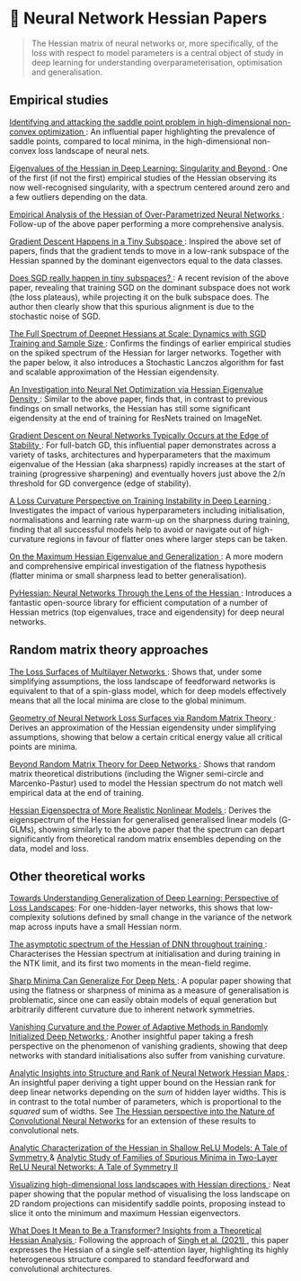 # 📑 Neural Network Hessian Papers
> The Hessian matrix of neural networks or, more specifically, of the loss with 
> respect to model parameters is a central object of study in deep learning for 
> understanding overparameterisation, optimisation and generalisation.


## Empirical studies
[Identifying and attacking the saddle point problem in high-dimensional non-convex optimization
](https://proceedings.neurips.cc/paper/2014/hash/17e23e50bedc63b4095e3d8204ce063b-Abstract.html):
An influential paper highlighting the prevalence of saddle points, compared to 
local minima, in the high-dimensional non-convex loss landscape of neural nets.

[Eigenvalues of the Hessian in Deep Learning: Singularity and Beyond
](https://arxiv.org/abs/1611.07476): 
One of the first (if not the first) empirical studies of the Hessian observing
its now well-recognised singularity, with a spectrum centered around zero and 
a few outliers depending on the data.

[Empirical Analysis of the Hessian of Over-Parametrized Neural Networks
](https://arxiv.org/abs/1706.04454): Follow-up of the above paper performing
a more comprehensive analysis.

[Gradient Descent Happens in a Tiny Subspace
](https://arxiv.org/abs/1812.04754): Inspired the above set of papers, finds 
that the gradient tends to move in a low-rank subspace of the Hessian spanned 
by the dominant eigenvectors equal to the data classes.

[Does SGD really happen in tiny subspaces?
](https://arxiv.org/abs/2405.16002): A recent revision of the above paper, 
revealing that training SGD on the dominant subspace does not work (the loss 
plateaus), while projecting it on the bulk subspace does. The author then 
clearly show that this spurious alignment is due to the stochastic noise of SGD.

[The Full Spectrum of Deepnet Hessians at Scale: Dynamics with SGD Training and Sample Size
](https://arxiv.org/abs/1811.07062): Confirms the findings of earlier empirical
studies on the spiked spectrum of the Hessian for larger networks. Together with
the paper below, it also introduces a Stochastic Lanczos algorithm for fast and 
scalable approximation of the Hessian eigendensity.

[An Investigation into Neural Net Optimization via Hessian Eigenvalue Density
](https://proceedings.mlr.press/v97/ghorbani19b): Similar to the above paper, 
finds that, in contrast to previous findings on small networks, the Hessian has 
still some significant eigendensity at the end of training for ResNets trained 
on ImageNet.

[Gradient Descent on Neural Networks Typically Occurs at the Edge of Stability
](https://arxiv.org/abs/2103.00065): For full-batch GD, this influential paper 
demonstrates across a variety of tasks, architectures and hyperparameters that 
the maximum eigenvalue of the Hessian (aka sharpness) rapidly increases at the
start of training (progressive sharpening) and eventually hovers just above the 
2/n threshold for GD convergence (edge of stability).

[A Loss Curvature Perspective on Training Instability in Deep Learning
](https://arxiv.org/abs/2110.04369): Investigates the impact of various
hyperparameters including initialisation, normalisations and learning rate 
warm-up on the sharpness during training, finding that all successful models 
help to avoid or navigate out of high-curvature regions in favour of flatter
ones where larger steps can be taken.

[On the Maximum Hessian Eigenvalue and Generalization
](https://proceedings.mlr.press/v187/kaur23a): A more modern and comprehensive 
empirical investigation of the flatness hypothesis (flatter minima or small
sharpness lead to better generalisation).

[PyHessian: Neural Networks Through the Lens of the Hessian
](https://ieeexplore.ieee.org/abstract/document/9378171?casa_token=yc32YU5jxsAAAAAA:v8JayGnZugoYAz1oRlQxQZlEq1pJgVnc_RhLeP32WGPaC9IeNDFfskQ-x06QYClBzHjw3Bb7):
Introduces a fantastic open-source library for efficient computation of a 
number of Hessian metrics (top eigenvalues, trace and eigendensity) for deep 
neural networks.


## Random matrix theory approaches

[The Loss Surfaces of Multilayer Networks
](https://proceedings.mlr.press/v38/choromanska15.html): Shows that, under 
some simplifying assumptions, the loss landscape of feedforward networks is
equivalent to that of a spin-glass model, which for deep models effectively 
means that all the local minima are close to the global minimum.

[Geometry of Neural Network Loss Surfaces via Random Matrix Theory
](https://proceedings.mlr.press/v70/pennington17a.html): Derives an 
approximation of the Hessian eigendensity under simplifying assumptions, 
showing that below a certain critical energy value all critical points are 
minima.

[Beyond Random Matrix Theory for Deep Networks
](https://arxiv.org/abs/2006.07721): Shows that random matrix theoretical 
distributions (including the Wigner semi-circle and Marcenko-Pastur) used to 
model the Hessian spectrum do not match well empirical data at the end of 
training.

[Hessian Eigenspectra of More Realistic Nonlinear Models
](https://proceedings.neurips.cc/paper/2021/hash/a7d8ae4569120b5bec12e7b6e9648b86-Abstract.html):
Derives the eigenspectrum of the Hessian for generalised generalised linear 
models (G-GLMs), showing similarly to the above paper that the spectrum can 
depart significantly from theoretical random matrix ensembles depending on the 
data, model and loss.

## Other theoretical works

[Towards Understanding Generalization of Deep
Learning: Perspective of Loss Landscapes](https://arxiv.org/abs/1706.10239):
For one-hidden-layer networks, this shows that low-complexity solutions defined
by small change in the variance of the network map across inputs have a small 
Hessian norm.

[The asymptotic spectrum of the Hessian of DNN throughout training
](https://arxiv.org/abs/1910.02875): Characterises the Hessian spectrum at
initialisation and during training in the NTK limit, and its first two 
moments in the mean-field regime.

[Sharp Minima Can Generalize For Deep Nets
](https://proceedings.mlr.press/v70/dinh17b): A popular paper showing that 
using the flatness or sharpness of minima as a measure of generalisation is 
problematic, since one can easily obtain models of equal generation but 
arbitrarily different curvature due to inherent network symmetries.

[Vanishing Curvature and the Power of Adaptive Methods in Randomly Initialized Deep Networks
](https://arxiv.org/abs/2106.03763): Another insightful paper taking a fresh
perspective on the phenomenon of vanishing gradients, showing that deep 
networks with standard initialisations also suffer from vanishing curvature.

[Analytic Insights into Structure and Rank of Neural Network Hessian Maps
](https://proceedings.neurips.cc/paper/2021/hash/c900ced7451da79502d29aa37ebb7b60-Abstract.html):
An insightful paper deriving a tight upper bound on the Hessian rank for deep
linear networks depending on the *sum* of hidden layer widths. This is in 
contrast to the total number of parameters, which is proportional to the
*squared* sum of widths. See [The Hessian perspective into the Nature of 
Convolutional Neural Networks](https://arxiv.org/abs/2305.09088) for an
extension of these results to convolutional nets.

[Analytic Characterization of the Hessian in Shallow ReLU Models: A Tale of Symmetry
](https://proceedings.neurips.cc/paper/2020/hash/3a61ed715ee66c48bacf237fa7bb5289-Abstract.html) & 
[Analytic Study of Families of Spurious Minima in Two-Layer ReLU Neural Networks: A Tale of Symmetry II
](https://proceedings.neurips.cc/paper_files/paper/2021/hash/806d926414ce19d907700e23177ab4ff-Abstract.html)

[Visualizing high-dimensional loss landscapes with Hessian directions
](https://iopscience.iop.org/article/10.1088/1742-5468/ad13fc/meta): Neat paper
showing that the popular method of visualising the loss landscape on 2D random
projections can misidentify saddle points, proposing instead to slice it onto
the minimum and maximum Hessian eigenvectors.

[What Does It Mean to Be a Transformer? Insights from a Theoretical Hessian Analysis
](https://arxiv.org/abs/2410.10986): Following the approach of [Singh et al. (2021)
](https://proceedings.neurips.cc/paper/2021/hash/c900ced7451da79502d29aa37ebb7b60-Abstract.html),
this paper expresses the Hessian of a single self-attention layer, highlighting 
its highly heterogeneous structure compared to standard feedforward and 
convolutional architectures.
